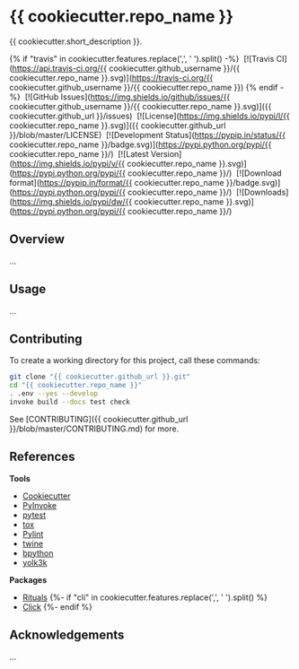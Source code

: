 # {{ cookiecutter.repo_name }}

{{ cookiecutter.short_description }}.

{% if "travis" in cookiecutter.features.replace(',', ' ').split() -%}
 [![Travis CI](https://api.travis-ci.org/{{ cookiecutter.github_username }}/{{ cookiecutter.repo_name }}.svg)](https://travis-ci.org/{{ cookiecutter.github_username }}/{{ cookiecutter.repo_name }})
{% endif -%}
 [![GitHub Issues](https://img.shields.io/github/issues/{{ cookiecutter.github_username }}/{{ cookiecutter.repo_name }}.svg)]({{ cookiecutter.github_url }}/issues)
 [![License](https://img.shields.io/pypi/l/{{ cookiecutter.repo_name }}.svg)]({{ cookiecutter.github_url }}/blob/master/LICENSE)
 [![Development Status](https://pypip.in/status/{{ cookiecutter.repo_name }}/badge.svg)](https://pypi.python.org/pypi/{{ cookiecutter.repo_name }}/)
 [![Latest Version](https://img.shields.io/pypi/v/{{ cookiecutter.repo_name }}.svg)](https://pypi.python.org/pypi/{{ cookiecutter.repo_name }}/)
 [![Download format](https://pypip.in/format/{{ cookiecutter.repo_name }}/badge.svg)](https://pypi.python.org/pypi/{{ cookiecutter.repo_name }}/)
 [![Downloads](https://img.shields.io/pypi/dw/{{ cookiecutter.repo_name }}.svg)](https://pypi.python.org/pypi/{{ cookiecutter.repo_name }}/)


## Overview

…


## Usage

…


## Contributing

To create a working directory for this project, call these commands:

```sh
git clone "{{ cookiecutter.github_url }}.git"
cd "{{ cookiecutter.repo_name }}"
. .env --yes --develop
invoke build --docs test check
```

See [CONTRIBUTING]({{ cookiecutter.github_url }}/blob/master/CONTRIBUTING.md) for more.


## References

**Tools**

* [Cookiecutter](http://cookiecutter.readthedocs.org/en/latest/)
* [PyInvoke](http://www.pyinvoke.org/)
* [pytest](http://pytest.org/latest/contents.html)
* [tox](https://tox.readthedocs.org/en/latest/)
* [Pylint](http://docs.pylint.org/)
* [twine](https://github.com/pypa/twine#twine)
* [bpython](http://docs.bpython-interpreter.org/)
* [yolk3k](https://github.com/myint/yolk#yolk)

**Packages**

* [Rituals](https://jhermann.github.io/rituals)
{%- if "cli" in cookiecutter.features.replace(',', ' ').split() %}
* [Click](http://click.pocoo.org/)
{%- endif %}


## Acknowledgements

…
